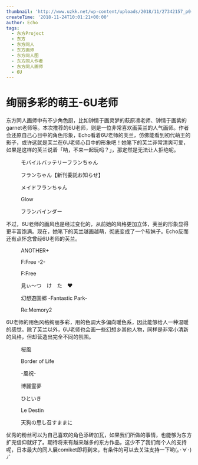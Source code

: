 ```yaml
---
thumbnail: 'http://www.uzkk.net/wp-content/uploads/2018/11/27342157_p0-1-825x510.jpg'
createTime: '2018-11-24T10:01:21+00:00'
author: Echo
tags:
  - 东方Project
  - 东方
  - 东方同人
  - 东方画师
  - 东方同人图
  - 东方同人作者
  - 东方同人画师
  - 6U
---
```


# 绚丽多彩的萌王-6U老师

东方同人画师中有不少角色厨，比如钟情于画灵梦的萩原凛老师、钟情于画紫的garnet老师等。本次推荐的6U老师，则是一位非常喜欢画芙兰的人气画师。作者会还原自己心目中的角色形象，Echo看着6U老师的芙兰，仿佛能看到初代萌王的影子，或许这就是芙兰在6U老师心目中的形象吧！她笔下的芙兰非常清爽可爱，如果是这样的芙兰说着「呐，不来一起玩吗？」，那定然是无法让人拒绝呢。

<figure>
  <img src="http://www.uzkk.net/wp-content/uploads/2018/11/55449244_p0.jpg" alt=""/>
  <figcaption>モバイルバッテリーフランちゃん</figcaption>
</figure>

<figure>
  <img src="http://www.uzkk.net/wp-content/uploads/2018/11/62834937_p0.jpg" alt=""/>
  <figcaption>フランちゃん【新刊委託お知らせ】</figcaption>
</figure>

<figure>
  <img src="http://www.uzkk.net/wp-content/uploads/2018/11/51799862_p0.jpg" alt=""/>
  <figcaption>メイドフランちゃん</figcaption>
</figure>

<figure>
  <img src="http://www.uzkk.net/wp-content/uploads/2018/11/53250292_p0.jpg" alt=""/>
  <figcaption>Glow</figcaption>
</figure>

<figure>
  <img src="http://www.uzkk.net/wp-content/uploads/2018/11/53236250_p0.jpg" alt=""/>
  <figcaption>フランバインダー</figcaption>
</figure>

不过，6U老师的画风也是经过变化的，从前她的风格更加立体，芙兰的形象显得更丰富饱满。现在，她笔下的芙兰越画越萌，彻底变成了一个软妹子。Echo反而还有点怀念曾经6U老师的芙兰。

<figure>
  <img src="http://www.uzkk.net/wp-content/uploads/2018/11/50255345_p0.jpg" alt=""/>
  <figcaption>ANOTHER+</figcaption>
</figure>

<figure>
  <img src="http://www.uzkk.net/wp-content/uploads/2018/11/22263224_p0.jpg" alt=""/>
  <figcaption>F:Free -2-</figcaption>
</figure>

<figure>
  <img src="http://www.uzkk.net/wp-content/uploads/2018/11/22217688_p0-1.jpg" alt=""/>
  <figcaption>F:Free</figcaption>
</figure>

<figure>
  <img src="http://www.uzkk.net/wp-content/uploads/2018/11/10349300_p0.jpg" alt=""/>
  <figcaption>見ぃ～つ　け　た　♥</figcaption>
</figure>

<figure>
  <img src="http://www.uzkk.net/wp-content/uploads/2018/11/32670635_p0.jpg" alt=""/>
  <figcaption>幻想遊園郷 -Fantastic Park-</figcaption>
</figure>

<figure>
  <img src="http://www.uzkk.net/wp-content/uploads/2018/11/27342157_p0-1.jpg" alt=""/>
  <figcaption>Re:Memory2</figcaption>
</figure>

6U老师的用色风格绚丽多彩，用的色调大多偏向暖色系，因此能够给人一种温暖的感觉。除了芙兰以外，6U老师也会画一些幻想乡其他人物，同样是非常小清新的风格，但却营造出完全不同的氛围。

<figure>
  <img src="http://www.uzkk.net/wp-content/uploads/2018/11/37612952_p0.jpg" alt=""/>
  <figcaption>桜風</figcaption>
</figure>

<figure>
  <img src="http://www.uzkk.net/wp-content/uploads/2018/11/32930078_p0-1.jpg" alt=""/>
  <figcaption>Border of Life</figcaption>
</figure>

<figure>
  <img src="http://www.uzkk.net/wp-content/uploads/2018/11/16318792_p0-1.jpg" alt=""/>
  <figcaption>-風祝-</figcaption>
</figure>

<figure>
  <img src="http://www.uzkk.net/wp-content/uploads/2018/11/22659045_p0.jpg" alt=""/>
  <figcaption>博麗霊夢</figcaption>
</figure>

<figure>
  <img src="http://www.uzkk.net/wp-content/uploads/2018/11/21428544_p0.jpg" alt=""/>
  <figcaption>ひといき</figcaption>
</figure>

<figure>
  <img src="http://www.uzkk.net/wp-content/uploads/2018/11/20637610_p0.jpg" alt=""/>
  <figcaption>Le Destin</figcaption>
</figure>

<figure>
  <img src="http://www.uzkk.net/wp-content/uploads/2018/11/6555638_p0.jpg" alt=""/>
  <figcaption>天狗の思し召すままに</figcaption>
</figure>

优秀的粉丝可以为自己喜欢的角色添砖加瓦，如果我们所做的事情，也能够为东方扩充信仰就好了。期待将来有越来越多的东方作品，这少不了我们每个人的支持呢，日本最大的同人展comiket即将到来，有条件的可以去关注支持一下哟(｡･∀･)ﾉﾞ
